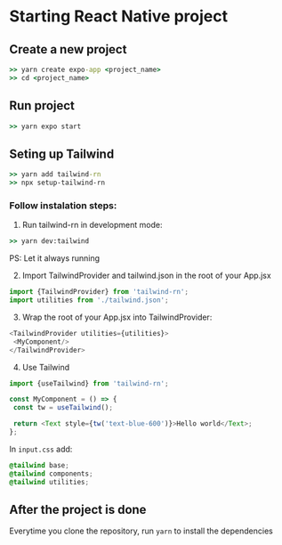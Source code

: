 # Starting React Native project

## Create a new project
```cmd
>> yarn create expo-app <project_name>
>> cd <project_name>
```

## Run project
```cmd
>> yarn expo start
```

## Seting up Tailwind

```cmd
>> yarn add tailwind-rn
>> npx setup-tailwind-rn
```

### Follow instalation steps:
1. Run tailwind-rn in development mode:
```cmd
>> yarn dev:tailwind
```
PS: Let it always running

2. Import TailwindProvider and tailwind.json in the root of your App.jsx
```javascript
import {TailwindProvider} from 'tailwind-rn';
import utilities from './tailwind.json';
```

3. Wrap the root of your App.jsx into TailwindProvider:
```javascript
<TailwindProvider utilities={utilities}>
 <MyComponent/>
</TailwindProvider>
```

4. Use Tailwind
```javascript
import {useTailwind} from 'tailwind-rn';

const MyComponent = () => {
 const tw = useTailwind();

 return <Text style={tw('text-blue-600')}>Hello world</Text>;
};
```

In `input.css` add:
```css
@tailwind base;
@tailwind components;
@tailwind utilities;
```


## After the project is done
Everytime you clone the repository, run `yarn` to install the dependencies
